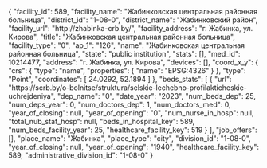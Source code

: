 {
    "facility_id": 589,
    "facility_name": "Жабинковская центральная районная больница",
    "district_id": "1-08-0",
    "district_name": "Жабинковский район",
    "facility_url": "http:\/\/zhabinka-crb.by\/",
    "facility_address": "г. Жабинка, ул. Кирова",
    "title": "Жабинковская центральная районная больница",
    "facility_type": "0",
    "ap_1": "126",
    "name": "Жабинковская центральная районная больница",
    "state": "public institution",
    "stats": [],
    "med_id": 10214477,
    "address": "г. Жабинка, ул. Кирова",
    "devices": [],
    "coord_x_y": {
        "crs": {
            "type": "name",
            "properties": {
                "name": "EPSG:4326"
            }
        },
        "type": "Point",
        "coordinates": [
            24.0292,
            52.1894
        ]
    },
    "beds_stats": [
        {
            "url": "https:\/\/scrb.by\/o-bolnitse\/struktura\/selskie-lechebno-profilakticheskie-uchrejdeniya",
            "dep_name": "0",
            "date_year": "2023",
            "num_beds_dep": 25,
            "num_deps_year": 0,
            "num_doctors_dep": 1,
            "num_doctors_med": 0,
            "year_of_closing": null,
            "year_of_opening": "0",
            "num_nurse_in_hosp": null,
            "total_nub_staf_hosp": null,
            "beds_in_hospital_key": 589,
            "num_beds_facility_year": 25,
            "healthcare_facility_key": 519
        }
    ],
    "job_offers": [],
    "place_name": "Жабинка",
    "place_type": "city",
    "division_id": "1-08-0",
    "year_of_closing": null,
    "year_of_opening": "1940",
    "healthcare_facility_key": 589,
    "administrative_division_id": "1-08-0"
}
